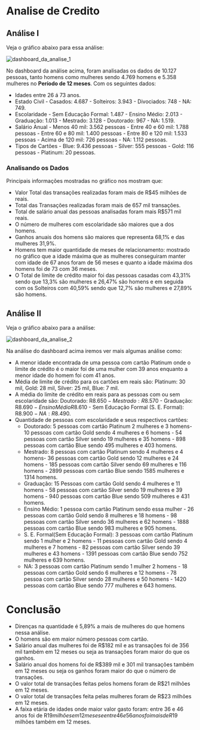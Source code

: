 # Analise de Credito

## Análise I

Veja o gráfico abaixo para essa análise:
  
![dashboard_da_analise_1](https://github.com/ewertondrigues02/Analise_de_Credito/assets/106437473/da5bcd49-5628-450e-8b47-aa41d57a4e95)


No dashboard  da análise acima, foram analisadas os dados de 10.127 pessoas, tanto homens como mulheres sendo 4.769 homens e 5.358 mulheres no **Período de 12 meses**. Com os seguintes dados:

  * Idades entre 26 á 73 anos.
  * Estado Civil - Casados: 4.687 - Solteiros: 3.943 - Divociados: 748 - NA: 749.
  * Escolaridade - Sem Educação Formal: 1.487 - Ensino Médio: 2.013 - Graduação: 1.013 - Mestrado: 3.128 - Doutorado: 967 - NA: 1.519.
  * Salário Anual - Menos 40 mil: 3.562 pessoas - Entre 40 e 60 mil: 1.788 pessoas - Entre 60 e 80 mil: 1.400 pessoas - Entre 80 e 120 mil: 1.533 pessoas - Acima de 120 mil: 726 pessoas - NA: 1.112 pessoas.
  * Tipos de Cartões - Blue: 9.436 pessoas - Silver: 555 pessoas - Gold: 116 pessoas - Platinum: 20 pessoas.

   ### Analisando os Dados

 Principais informações mostradas no gráfico nos mostram que:
   * Valor Total das transações realizadas foram mais de R$45 milhões de reais.
   * Total das Transações realizadas foram mais de 657 mil transações.
   * Total de salário anual das pessoas analisadas foram mais R$571 mil reais.
   * O número de mulheres com escolaridade são maiores que a dos homens.
   * Ganhos anuais dos homens são maiores que representa 68,1% e das mulheres 31,9%.
   * Homens tem maior quantidade de meses de relacionamento: mostrado no gráfico que a idade máxima que as mulheres conseguiram manter com idade de 67 anos foram de 56 meses e quanto a idade máxima dos homens foi de 73 com 36 meses.
   * O Total de límite de crédito maior foi das pessoas casadas com 43,31% sendo que 13,3% são mulheres e 26,47% são homens e em seguida com os Solteiros com 40,59% sendo que 12,7% são mulheres e 27,89% são homens.

## Análise II

  Veja o gráfico abaixo para a análise:

  ![dashboard_da_analise_2](https://github.com/ewertondrigues02/Analise_de_Credito/assets/106437473/6214b44f-4ade-42d4-a2e7-1ecd79907d41)


Na análise do dashboard acima iremos ver mais algumas análise como:

  * A menor idade encontrada de uma pessoa com cartão Platinum onde o limite de crédito é o maior foi de uma mulher com 39 anos enquanto a menor idade do homem foi com 41 anos.
  * Média de limite de crédito para os cartões em reais são: Platinum: 30 mil, Gold: 28 mil, Silver: 25 mil, Blue: 7 mil.
  * A média do limite de crédito em reais para as pessoas com ou sem escolaridade são: Doutorado: R$8.650 - Mestrado: R$8.570 - Graduação: R$8.690 - Ensino Médio R$8.610 - Sem Educação Formal (S. E. Formal): R$8.900 - NA: R$8.490.
  * Quantidade de pessoas com escolaridade e seus respectivos cartões:
      * Doutorado: 5 pessoas com cartão Platinum 2 mulheres e 3 homens- 10 pessoas com cartão Gold sendo 4 mulheres e 6 homens - 54 pessoas com cartão Silver sendo 19 mulheres e 35  homens - 898 pessoas com cartão Blue sendo 495 mulheres e 403 homens.
      * Mestrado: 8 pessoas com cartão Platinum sendo 4 mulheres e 4 homens- 36 pessoas com cartão Gold sendo 12 mulheres e 24 homens - 185 pessoas com cartão Silver sendo 69 mulheres e 116 homens - 2899 pessoas com cartão Blue sendo 1585 mulheres e 1314 homens.
      * Graduação: 15 Pessoas com cartão Gold sendo 4 mulheres e 11 homens - 58 pessoas com cartão Silver sendo 19 mulheres e 39 homens - 940 pessoas com cartão Blue sendo 509 mulheres e 431 homens.
      * Ensino Médio: 1 pessoa com cartão Platinum  sendo essa mulher - 26 pessoas com cartão Gold sendo 8 mulheres e 18 homens - 98 pessoas com cartão Silver sendo 36 mulheres e 62 homens - 1888 pessoas com cartão Blue sendo 983 mulheres e 905 homens.
      * S. E. Formal(Sem Educação Formal): 3 pessoas com cartão Platinum sendo 1 mulher e 2 homens - 11 pessoas com cartão Gold sendo 4 mulheres e 7 homens - 82 pessoas com cartão Silver sendo 39 mulheres e 43 homens - 1391 pessoas com cartão Blue sendo 752 mulheres e 639 homens.
      * NA: 3 pessoas com cartão Platinum sendo 1 mulher 2 homens - 18 pessoas com cartão Gold sendo 6 mulheres e 12 homens - 78 pessoa com cartão Silver sendo 28 mulheres e 50 homens - 1420 pessoas com cartão Blue sendo 777 mulheres e 643 homens.
   
# Conclusão

 * Direnças na quantidade é 5,89% a mais de mulheres do que homens nessa análise.
 * O homens são em maior número pessoas com cartão.
 * Salário anual das mulheres foi de R$182 mil e as transações foi de 356 mil também em 12 meses ou seja as transações foram maior do que os ganhos.
 * Salário anual dos homens foi de R$389 mil e 301 mil transações também em 12 meses ou seja os ganhos foram maior do que o número de transações.
 * O valor total de transações feitas pelos homens foram de R$21 milhões em 12 meses.
 * O valor total de transações feita pelas mulheres foram de R$23 milhões em 12 meses.
 * A faixa etária de idades onde maior valor gasto foram: entre 36 e 46 anos foi de R$19 milhões em 12 meses e entre 46 e 56 anos foi mais de R$19 milhões também em 12 meses.
